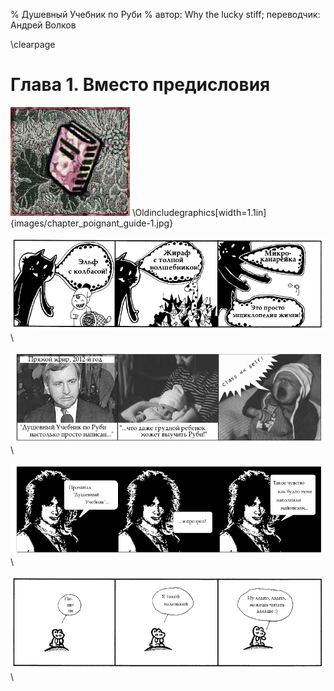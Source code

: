 % Душевный Учебник по Руби
% автор: Why the lucky stiff; переводчик: Андрей Волков

\clearpage

Глава 1. Вместо предисловия
============================

<img src="images/chapter_poignant_guide-1.jpg"/>
\Oldincludegraphics[width=1.1in]{images/chapter_poignant_guide-1.jpg}

![Удивительные истории](images/about_the_poignant_guide-1.png)\ 

![Понятно даже ребенку](images/about_the_poignant_guide-2.jpg)\ 

![Прозревший читатель](images/about_the_poignant_guide-3.png)\ 

![Пи-пи-пи](images/about_the_poignant_guide-4.png)\ 

